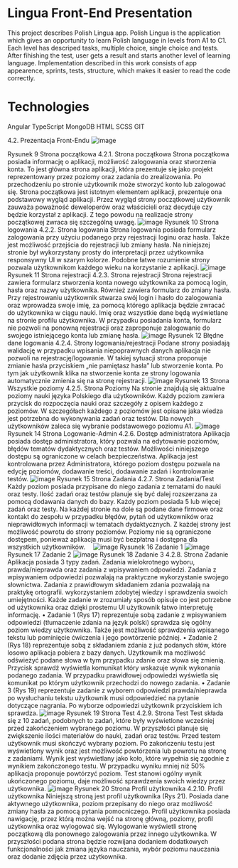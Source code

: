 # Lingua Front-End Presentation
This project describes Polish Lingua app. Polish Lingua is the application which gives an opportunity to learn Polish language in levels from A1 to C1. Each level has descriped tasks, multiple choice, single choice and tests. After fihishing the test, user gets a result and starts another level of learning language. Implementation described in this work consists of app appearence, sprints, tests, structure, which makes it easier to read the code correctly.

# Technologies
Angular
TypeScript
MongoDB
HTML
SCSS
GIT

4.2.	Prezentacja Front-Endu
 ![image](https://github.com/KavaliouAlexandr/Lingua/assets/80467603/af6e10ec-1d08-4939-a56e-a643752ce8a4)

Rysunek 9 Strona początkowa
4.2.1.	Strona początkowa
Strona początkowa posiada informację o aplikacji, możliwość zalogowania oraz stworzenia konta. To jest główna strona aplikacji, która prezentuje się jako projekt reprezentowany przez poziomy oraz zadania do zrealizowania. Po przechodzeniu po stronie użytkownik może stworzyć konto lub zalogować się. 
Strona początkowa jest istotnym elementem aplikacji, prezentuje ona podstawowy wygląd aplikacji. Przez wygląd strony początkowej użytkownik zauważa poważność deweloperów oraz właścicieli oraz decyduje czy będzie korzystał z aplikacji. Z tego powodu na realizacje strony początkowej zwraca się szczególną uwagę. 
 ![image](https://github.com/KavaliouAlexandr/Lingua/assets/80467603/e91b3f92-33dc-49cc-aae1-76a04d0c989a)
Rysunek 10 Strona logowania
4.2.2.	Strona logowania
Strona logowania posiada formularz zalogowania przy użyciu podanego przy rejestracji loginu oraz hasła. Także jest możliwość przejścia do rejestracji lub zmiany hasła. 
Na niniejszej stronie był wykorzystany prosty do interpretacji przez użytkownika responsywny UI w szarym kolorze. Podobne łatwe rozumienie strony pozwala użytkownikom każdego wieku na korzystanie z aplikacji.
![image](https://github.com/KavaliouAlexandr/Lingua/assets/80467603/3c062af3-6392-4ae3-b2f3-a478c40a8f94)
Rysunek 11 Strona rejestracji
4.2.3.	Strona rejestracji 
Strona rejestracji zawiera formularz stworzenia konta nowego użytkownika za pomocą login, hasła oraz nazwy użytkownika. Również zawiera formularz do zmiany hasła. 
Przy rejestrowaniu użytkownik stwarza swój login i hasło do zalogowania oraz wprowadza swoje imię, za pomocą którego aplikacja będzie zwracać do użytkownika w ciągu nauki. Imię oraz wszystkie dane będą wyświetlane na stronie profilu użytkownika. 
W przypadku posiadania konta, formularz nie pozwoli na ponowną rejestracji oraz zaproponuje zalogowanie do swojego istniejącego konta lub zmianę hasła. 
 ![image](https://github.com/KavaliouAlexandr/Lingua/assets/80467603/45105f65-1e1a-4a26-a85d-c65f80d4836c)
Rysunek 12 Błędne dane logowania
4.2.4.	Strony logowania/rejestracji 
Podane strony posiadają walidację w przypadku wpisania niepoprawnych danych aplikacja nie pozwoli na rejestrację/logowanie. W takiej sytuacji strona proponuje zmianie hasła przyciskiem „nie pamiętasz hasła” lub stworzenie konta. Po tym jak użytkownik klika na stworzenie konta ze strony logowania automatycznie zmienia się na stronę rejestracji. 
![image](https://github.com/KavaliouAlexandr/Lingua/assets/80467603/491f0e1e-63f4-4e82-9213-a7df39457ec7)
Rysunek 13 Strona Wszystkie poziomy
4.2.5.	Strona Poziomy
Na stronie znajdują się aktualne poziomy nauki języka Polskiego dla użytkowników. Każdy poziom zawiera przycisk do rozpoczęcia nauki oraz szczegóły z opisem każdego z poziomów. W szczegółach każdego z poziomów jest opisane jaka wiedza jest potrzebna do wykonywania zadań oraz testów. Dla nowych użytkowników zaleca się wybranie podstawowego poziomu A1.
 ![image](https://github.com/KavaliouAlexandr/Lingua/assets/80467603/e21329c1-edb6-4354-9c2a-b695b5f7df14)
Rysunek 14 Strona Logowanie-Admin
4.2.6.	Dostęp administratora
Aplikacja posiada dostęp administratora, który pozwala na edytowanie poziomów, błędów tematów dydaktycznych oraz testów. Możliwości niniejszego dostępu są ograniczone w celach bezpieczeństwa. 
Aplikacja jest kontrolowana przez Administratora, którego poziom dostępu pozwala na edycję poziomów, dodawanie treści, dodawanie zadań i kontrolowanie testów.
 ![image](https://github.com/KavaliouAlexandr/Lingua/assets/80467603/2bb1a615-deee-4bb5-ac48-8df11877b3a7)
Rysunek 15 Strona Zadania
4.2.7.	Strona Zadania/Test
Każdy poziom posiada przypisane do niego zadania z tematami do nauki oraz testy. Ilość zadań oraz testów planuje się być dalej rozszerzana za pomocą dodawania danych do bazy. Każdy poziom posiada 5 lub więcej zadań oraz testy. 
Na każdej stronie na dole są podane dane firmowe oraz kontakt do zespołu w przypadku błędów, pytań od użytkowników oraz nieprawidłowych informacji w tematach dydaktycznych. Z każdej strony jest możliwość powrotu do strony poziomów. Poziomy nie są ograniczone dostępem, ponieważ aplikacja musi być bezpłatna i dostępna dla wszystkich użytkowników. 
 ![image](https://github.com/KavaliouAlexandr/Lingua/assets/80467603/45cf414a-6340-4ee0-974c-2b7c7e167ba2)
Rysunek 16 Zadanie 1
 ![image](https://github.com/KavaliouAlexandr/Lingua/assets/80467603/760767f6-37e0-4a9f-b98c-ef8c664d18a2)
Rysunek 17 Zadanie 2
 ![image](https://github.com/KavaliouAlexandr/Lingua/assets/80467603/2fc602bd-0916-469f-a12c-3f4a3088c2d6)
Rysunek 18 Zadanie 3
4.2.8.	Strona Zadanie
Aplikacja posiada 3 typy zadań. Zadania wielokrotnego wyboru, prawda/nieprawda oraz zadania z wpisywaniem odpowiedzi. Zadania z wpisywaniem odpowiedzi pozwalają na praktyczne wykorzystanie swojego słownictwa. Zadania z prawidłowym składaniem zdania pozwalają na praktykę ortografii. wykorzystaniem zdobytej wiedzy i sprawdzenia swoich umiejętności. 
Każde zadanie w zrozumiały sposób opisuje co jest potrzebne od użytkownika oraz dzięki prostemu UI użytkownik łatwo interpretuję informację.
•	Zadanie 1 (Rys 17) reprezentuje sobą zadanie z wpisywaniem odpowiedzi (tłumaczenie zdania na język polski) sprawdza się ogólny poziom wiedzy użytkownika. Także jest możliwość sprawdzenia wpisanego tekstu lub pominięcie ćwiczenia i jego powtórzenie później.
•	Zadanie 2 (Rys 18) reprezentuje sobą z składaniem zdania z już podanych słów, które losowo aplikacja pobiera z bazy danych. Użytkownik ma możliwość odświeżyć podane słowa w tym przypadku zdanie oraz słowa się zmienią. Przycisk sprawdź wyświetla komunikat który wskazuje wynik wykonania podanego zadania. W przypadku prawidłowej odpowiedzi wyświetla się komunikat po którym użytkownik przechodzi do nowego zadania.
•	Zadanie 3 (Rys 19) reprezentuje zadanie z wyborem odpowiedzi prawda/nieprawda po wysłuchaniu tekstu użytkownik musi odpowiedzieć na pytanie dotyczące nagrania. Po wyborze odpowiedzi użytkownik przyciskiem ich sprawdza. 
![image](https://github.com/KavaliouAlexandr/Lingua/assets/80467603/e1714493-cb20-4df8-bc5e-869630eb95a8)
Rysunek 19 Strona Test
4.2.9.	Strona Test
Test składa się z 10 zadań, podobnych to zadań, które były wyświetlone wcześniej przed zakończeniem wybranego poziomu. W przyszłości planuje się zwiększenie ilości materiałów do nauki, zadań oraz testów. Przed testem użytkownik musi skończyć wybrany poziom. 
Po zakończeniu testu jest wyświetlony wynik oraz jest możliwość powtórzenia lub powrotu na stronę z zadaniami. Wynik jest wyświetlany jako koło, które wypełnia się zgodnie z wynikiem zakończonego testu. W przypadku wyniku mniej niż 50% aplikacja proponuje powtórzyć poziom. 
Test stanowi ogólny wynik ukończonego poziomu, daje możliwość sprawdzenia swoich wiedzy przez użytkownika. 
![image](https://github.com/KavaliouAlexandr/Lingua/assets/80467603/c4849875-0442-41ce-906d-92327539875a)
Rysunek 20 Strona Profil użytkownika
4.2.10.	Profil użytkownika 
Niniejszą stroną jest profil użytkownika (Rys 21). Posiada dane aktywnego użytkownika, poziom przepisany do niego oraz możliwość zmiany hasła za pomocą pytania pomocniczego. 
Profil użytkownika posiada nawigację, przez którą można wejść na stronę główną, poziomy, profil użytkownika oraz wylogować się. Wylogowanie wyświetli stronę początkową dla ponownego zalogowania przez innego użytkownika.
W przyszłości podana strona będzie rozwijana dodaniem dodatkowych funkcjonalności jak zmiana języka nauczania, wybór poziomu nauczania oraz dodanie zdjęcia przez użytkownika. 

